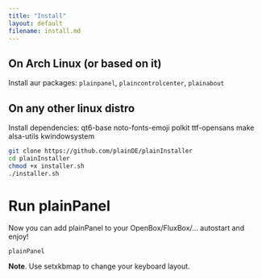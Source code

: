 ```yaml
---
title: "Install"
layout: default
filename: install.md
--- 
```


## On Arch Linux (or based on it)

Install aur packages: `plainpanel`, `plaincontrolcenter`, `plainabout`

## On any other linux distro

Install dependencies: qt6-base noto-fonts-emoji polkit ttf-opensans make alsa-utils kwindowsystem

  
```sh
git clone https://github.com/plainDE/plainInstaller
cd plainInstaller
chmod +x installer.sh
./installer.sh
```

# Run plainPanel

Now you can add plainPanel to your OpenBox/FluxBox/... autostart and enjoy!
```
plainPanel
```

**Note**. Use setxkbmap to change your keyboard layout.
